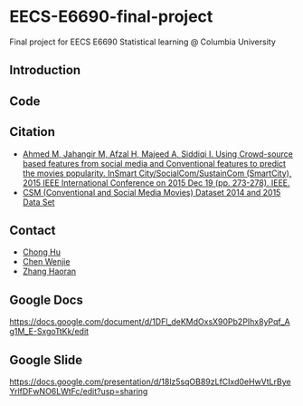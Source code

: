 # EECS-E6690-final-project

Final project for EECS E6690 Statistical learning @ Columbia University

## Introduction

## Code

## Citation
- [Ahmed M, Jahangir M, Afzal H, Majeed A, Siddiqi I. Using Crowd-source based features from social media and Conventional features to predict the movies popularity. InSmart City/SocialCom/SustainCom (SmartCity), 2015 IEEE International Conference on 2015 Dec 19 (pp. 273-278). IEEE.](https://www.semanticscholar.org/paper/Using-Crowd-Source-Based-Features-from-Social-Media-Ahmed-Jahangir/c6c01381cadf95b14486fe80f6d898ddb3c0ec15)
- [CSM (Conventional and Social Media Movies) Dataset 2014 and 2015 Data Set](https://archive.ics.uci.edu/ml/datasets/CSM+%28Conventional+and+Social+Media+Movies%29+Dataset+2014+and+2015)

## Contact

- [Chong Hu](https://github.com/JackSnowWolf)
- [Chen Wenjie](https://github.com/JACKCHEN96)
- [Zhang Haoran](https://github.com/Headnerd9798)

## Google Docs
https://docs.google.com/document/d/1DFl_deKMdOxsX90Pb2PIhx8yPqf_Ag1M_E-SxgoTtKk/edit

## Google Slide
https://docs.google.com/presentation/d/18lz5sqOB89zLfCIxd0eHwVtLrByeYrlfDFwNO6LWtFc/edit?usp=sharing
